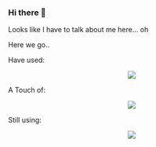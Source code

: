 ### Hi there 👋

<!--
**sarimbinwaseem/sarimbinwaseem** is a ✨ _special_ ✨ repository because its `README.md` (this file) appears on your GitHub profile.

Here are some ideas to get you started:

- 🔭 I’m currently working on ...
- 🌱 I’m currently learning ...
- 👯 I’m looking to collaborate on ...
- 🤔 I’m looking for help with ...
- 💬 Ask me about ...
- 📫 How to reach me: ...
- 😄 Pronouns: ...
- ⚡ Fun fact: ...
-->

Looks like I have to talk about me here... oh

Here we go..

Have used: 

<p align="center">
  <a href="https://skillicons.dev">
    <img src="https://skillicons.dev/icons?i=selenium,dart,flutter,figma,blender,au,ae,ai,ps,pr&perline=5" />
  </a>
</p>

A Touch of:

<p align="center">
  <a href="https://skillicons.dev">
    <img src="https://skillicons.dev/icons?i=nginx,lua,mongodb,mysql,go" />
  </a>
</p>

Still using:

<p align="center">
  <a href="https://skillicons.dev">
    <img src="https://skillicons.dev/icons?i=arduino,bash,bootstrap,flask,git,github,html,linux,powershell,py,qt,raspberrypi,regex,stackoverflow&perline=7" />
  </a>
</p>

